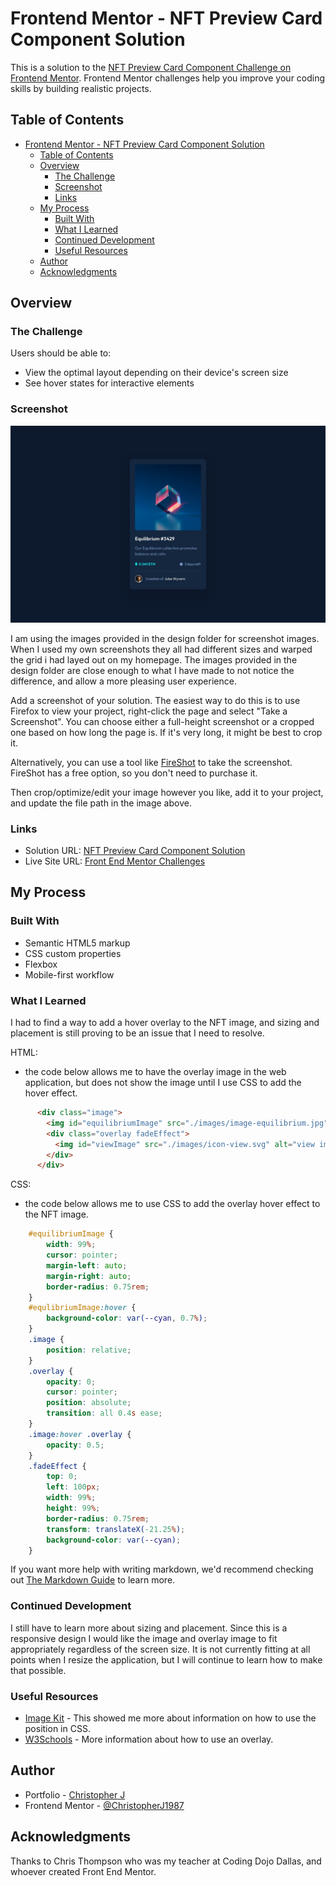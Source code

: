# Frontend Mentor - NFT Preview Card Component Solution

This is a solution to the [NFT Preview Card Component Challenge on Frontend Mentor](https://www.frontendmentor.io/challenges/nft-preview-card-component-SbdUL_w0U). Frontend Mentor challenges help you improve your coding skills by building realistic projects. 

## Table of Contents

- [Frontend Mentor - NFT Preview Card Component Solution](#frontend-mentor---nft-preview-card-component-solution)
  - [Table of Contents](#table-of-contents)
  - [Overview](#overview)
    - [The Challenge](#the-challenge)
    - [Screenshot](#screenshot)
    - [Links](#links)
  - [My Process](#my-process)
    - [Built With](#built-with)
    - [What I Learned](#what-i-learned)
    - [Continued Development](#continued-development)
    - [Useful Resources](#useful-resources)
  - [Author](#author)
  - [Acknowledgments](#acknowledgments)

## Overview

### The Challenge

Users should be able to:

- View the optimal layout depending on their device's screen size
- See hover states for interactive elements

### Screenshot

![](./design/desktop-design.jpg)

I am using the images provided in the design folder for screenshot images. When I used my own screenshots they all had different sizes and warped the grid i had layed out on my homepage. The images provided in the design folder are close enough to what I have made to not notice the difference, and allow a more pleasing user experience.

Add a screenshot of your solution. The easiest way to do this is to use Firefox to view your project, right-click the page and select "Take a Screenshot". You can choose either a full-height screenshot or a cropped one based on how long the page is. If it's very long, it might be best to crop it.

Alternatively, you can use a tool like [FireShot](https://getfireshot.com/) to take the screenshot. FireShot has a free option, so you don't need to purchase it. 

Then crop/optimize/edit your image however you like, add it to your project, and update the file path in the image above.

### Links

- Solution URL: [NFT Preview Card Component Solution](https://transcendent-kitsune-6a71ee.netlify.app/nft%20preview%20card%20component/)
- Live Site URL: [Front End Mentor Challenges](https://transcendent-kitsune-6a71ee.netlify.app/)

## My Process

### Built With

- Semantic HTML5 markup
- CSS custom properties
- Flexbox
- Mobile-first workflow

### What I Learned

I had to find a way to add a hover overlay to the NFT image, and sizing and placement is still proving to be an issue that I need to resolve.

HTML:
- the code below allows me to have the overlay image in the web application, but does not show the image until I use CSS to add the hover effect.
```html
      <div class="image">
        <img id="equilibriumImage" src="./images/image-equilibrium.jpg" alt="equilibrium image">
        <div class="overlay fadeEffect">
          <img id="viewImage" src="./images/icon-view.svg" alt="view image">
        </div>
      </div>
```
CSS:
- the code below allows me to use CSS to add the overlay hover effect to the NFT image.
```css
    #equilibriumImage {
        width: 99%;
        cursor: pointer;
        margin-left: auto;
        margin-right: auto;
        border-radius: 0.75rem;
    }
    #equlibriumImage:hover {
        background-color: var(--cyan, 0.7%);
    }
    .image {
        position: relative;
    }
    .overlay {
        opacity: 0;
        cursor: pointer;
        position: absolute;
        transition: all 0.4s ease;
    }
    .image:hover .overlay {
        opacity: 0.5;
    }
    .fadeEffect {
        top: 0;
        left: 100px;
        width: 99%;
        height: 99%;
        border-radius: 0.75rem;
        transform: translateX(-21.25%);
        background-color: var(--cyan);
    }
```

If you want more help with writing markdown, we'd recommend checking out [The Markdown Guide](https://www.markdownguide.org/) to learn more.

### Continued Development

I still have to learn more about sizing and placement. Since this is a responsive design I would like the image and overlay image to fit appropriately regardless of the screen size. It is not currently fitting at all points when I resize the application, but I will continue to learn how to make that possible.

### Useful Resources

- [Image Kit](https://imagekit.io/blog/css-image-overlay/) - This showed me more about information on how to use the position in CSS.
- [W3Schools](https://www.w3schools.com/howto/howto_css_image_overlay_title.asp) - More information about how to use an overlay.

## Author

- Portfolio - [Christopher J](https://clever-sunburst-739be9.netlify.app/)
- Frontend Mentor - [@ChristopherJ1987](https://www.frontendmentor.io/profile/ChristopherJ1987)

## Acknowledgments

Thanks to Chris Thompson who was my teacher at Coding Dojo Dallas, and whoever created Front End Mentor.